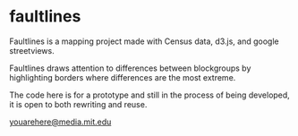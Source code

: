 # faultlines
Faultlines is a mapping project made with Census data, d3.js, and google streetviews.

Faultlines draws attention to differences between blockgroups by highlighting borders where differences are the most extreme.

The code here is for a prototype and still in the process of being developed, it is open to both rewriting and reuse.

youarehere@media.mit.edu
